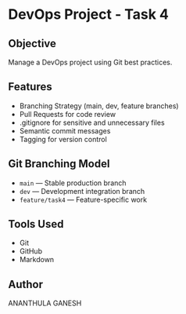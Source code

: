 # DevOps Project - Task 4

## Objective
Manage a DevOps project using Git best practices.

## Features
- Branching Strategy (main, dev, feature branches)
- Pull Requests for code review
- .gitignore for sensitive and unnecessary files
- Semantic commit messages
- Tagging for version control

## Git Branching Model
- `main` — Stable production branch
- `dev` — Development integration branch
- `feature/task4` — Feature-specific work

## Tools Used
- Git
- GitHub
- Markdown

## Author
ANANTHULA GANESH
